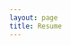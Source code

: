 ```yaml
---
layout: page
title: Resume
---
```

<object data="../pdf/resume.pdf" width="100%" height="1000" type='application/pdf'></object>